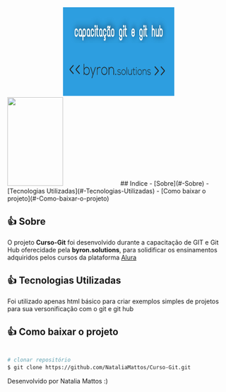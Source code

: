 <div align="center">
<img height="200px"  width="50%" src="images/WhatsApp Image 2021-08-11 at 21.25.36.jpeg">
</div>
<img height="200px"  width="50%" src="images/2021-08-11 21-56-21.gif">
## Indice
- [Sobre](#-Sobre)
- [Tecnologias Utilizadas](#-Tecnologias-Utilizadas)
- [Como baixar o projeto](#-Como-baixar-o-projeto)

## 👍 Sobre
O projeto **Curso-Git** foi desenvolvido durante a capacitação de GIT e Git Hub oferecidade pela **byron.solutions**, para solidificar os ensinamentos adquiridos pelos cursos da plataforma [Alura](https://cursos.alura.com.br)

## 👍 Tecnologias Utilizadas
Foi utilizado apenas html básico para criar exemplos simples de projetos para sua versonificação com o git e git hub

## 👍 Como baixar o projeto
```bash

# clonar repositório
$ git clone https://github.com/NataliaMattos/Curso-Git.git

```
Desenvolvido por Natalia Mattos :)
